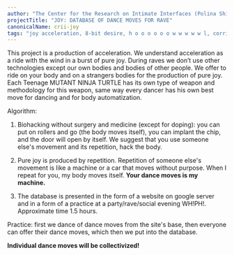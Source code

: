 ```yaml
---
author: "The Center for the Research on Intimate Interfaces (Polina Shilkinite, Sasha Pistoletova, Jozhi Stolet)"
projectTitle: "JOY: DATABASE OF DANCE MOVES FOR RAVE"
canonicalName: crii-joy
tags: "joy acceleration, 8-bit desire, h o o o o o o w w w w w l, corridor anomalies, outsourcing, all to all, yesterday's unalienated celebration, collection, dispersed collectivity, social choreography, political dancefloor"
---
```

This project is a production of acceleration. We understand acceleration as a ride with the wind in a burst of pure joy. During raves we don’t use other technologies except our own bodies and bodies of other people. We offer to ride on your body and on a strangers bodies for the production of pure joy. Each Teenage MUTANT NINJA TURTLE has its own type of weapon and methodology for this weapon, same way every dancer has his own best move for dancing and for body automatization.

Algorithm:

1. Biohacking without surgery and medicine (except for doping): you can put on rollers and go (the body moves itself), you can implant the chip, and the door will open by itself. We suggest that you use someone else's movement and its repetition, hack the body.

2. Pure joy is produced by repetition. Repetition of someone else's movement is like a machine or a car that moves without purpose. When I repeat for you, my body moves itself. **Your dance moves is my machine.**

3. The database is presented in the form of a website on google server and in a form of a practice at a party/rave/social evening WH!PH!. Approximate time 1.5 hours.

Practice: first we dance of dance moves from the site's base, then everyone can offer their dance moves, which then we put into the database.

**Individual dance moves will be collectivized!**
